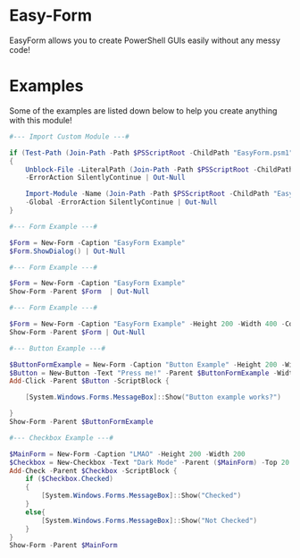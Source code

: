 # Easy-Form

EasyForm allows you to create PowerShell GUIs easily without any messy code!

# Examples

Some of the examples are listed down below to help you create anything with this module!

```powershell
#--- Import Custom Module ---#

if (Test-Path (Join-Path -Path $PSScriptRoot -ChildPath "EasyForm.psm1"))
{ 
    Unblock-File -LiteralPath (Join-Path -Path $PSScriptRoot -ChildPath "EasyForm.psm1") `
    -ErrorAction SilentlyContinue | Out-Null

    Import-Module -Name (Join-Path -Path $PSScriptRoot -ChildPath "EasyForm.psm1") -DisableNameChecking `
    -Global -ErrorAction SilentlyContinue | Out-Null
}
```

```powershell
#--- Form Example ---#

$Form = New-Form -Caption "EasyForm Example"
$Form.ShowDialog() | Out-Null
```

```powershell
#--- Form Example ---#

$Form = New-Form -Caption "EasyForm Example"
Show-Form -Parent $Form  | Out-Null
```

```powershell
#--- Form Example ---#

$Form = New-Form -Caption "EasyForm Example" -Height 200 -Width 400 -Color Red -BorderStyle FixedSingle
Show-Form -Parent $Form | Out-Null
```

```powershell
#--- Button Example ---#

$ButtonFormExample = New-Form -Caption "Button Example" -Height 200 -Width 300 -VisualStyles
$Button = New-Button -Text "Press me!" -Parent $ButtonFormExample -Width 100 -Color Black -Left 20 -Top 20
Add-Click -Parent $Button -ScriptBlock {

    [System.Windows.Forms.MessageBox]::Show("Button example works?")

}
Show-Form -Parent $ButtonFormExample
```

```powershell
#--- Checkbox Example ---#

$MainForm = New-Form -Caption "LMAO" -Height 200 -Width 200
$Checkbox = New-Checkbox -Text "Dark Mode" -Parent ($MainForm) -Top 20 -Left 20
Add-Check -Parent $Checkbox -ScriptBlock {
    if ($Checkbox.Checked)
    {
        [System.Windows.Forms.MessageBox]::Show("Checked")
    }
    else{
        [System.Windows.Forms.MessageBox]::Show("Not Checked")
    }
}
Show-Form -Parent $MainForm
```
